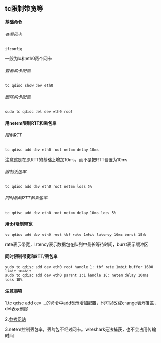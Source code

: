 ## tc限制带宽等
#### 基础命令
###### 查看网卡
```
ifconfig
```
一般为lo和eth0两个网卡
###### 查看网卡配置
```
tc qdisc show dev eth0
```
###### 删除网卡配置
```
sudo tc qdisc del dev eth0 root
```
#### 用netem限制RTT和丢包率
###### 限制RTT
```
tc qdisc add dev eth0 root netem delay 10ms
```
注意这是在原RTT的基础上增加10ms，而不是把RTT设置为10ms
###### 限制丢包率
```
tc qdisc add dev eth0 root netem loss 5%
```
###### 同时限制RTT和丢包率
```
tc qdisc add dev eth0 root netem delay 10ms loss 5%
```
#### 用tbf限制带宽
```
tc qdisc add dev eth0 root tbf rate 1mbit latency 10ms burst 15kb
```
rate表示带宽，latency表示数据包在队列中最长等待时间，burst表示缓冲区
#### 同时限制带宽和RTT/丢包率
```
sudo tc qdisc add dev eth0 root handle 1: tbf rate 1mbit buffer 1600 limit 10mbit
sudo tc qdisc add dev eth0 parent 1:1 handle 10: netem delay 100ms loss 10%
```
#### 注意事项
1.tc qdisc add dev ...的命令中add表示增加配置，也可以改成change表示覆盖，del表示删除

2.[参考网站](https://plantegg.github.io/2016/08/24/Linux%20tc%20qdisc%E7%9A%84%E4%BD%BF%E7%94%A8%E6%A1%88%E4%BE%8B/)

3.netem控制丢包率，丢的包不经过网卡。wireshark无法捕获，也不会占用传输时间
